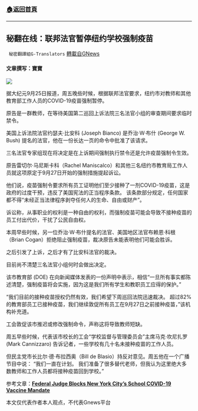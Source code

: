 ###  [:house:返回首頁](https://github.com/ourhimalayas/txt)
---


## 秘翻在线：联邦法官暂停纽约学校强制疫苗
` 秘密翻譯組G-Translators` [轉載自GNews](https://gnews.org/zh-hans/1556176/)

#### 文章撰写：寶寶

![](https://assets.gnews.org/wp-content/uploads/2021/09/ny-healthcare-worker-120d0x757.jpg)

据大纪元9月25日报道，周五晚些时候，根据联邦法官要求，纽约市对教师和其他教育部工作人员的COVID-19疫苗强制暂停。

原告是一群教师，在等待美国第二巡回上诉法院三名法官小组的审查期间要求临时禁令。

美国上诉法院法官约瑟夫·比安科 (Joseph Bianco) 是乔治·W·布什 (George W. Bush) 提名的法官，他在一份长达一页的命令中批准了该请求。

三名法官专家组现在将决定是在上诉期间强制执行禁令还是允许疫苗强制令生效。

原告雷切尔·马尼斯卡科（Rachel Maniscalco）和其他三名纽约市教育局工作人员就这项原定于9月27日开始的强制措施提起诉讼。

他们说，疫苗强制令要求所有员工证明他们至少接种了一剂COVID-19疫苗，这是政府的过度干预，违反了美国宪法的正当程序条款。 该条款部分规定，任何国家都不得“未经正当法律程序剥夺任何人的生命、自由或财产”。

诉讼称，从事职业的权利是一种自由的权利，而强制疫苗可能会导致不接种疫苗的员工付出代价，干扰了公民自由权。

本周早些时候，另一位乔治·W·布什提名的法官、美国地区法官布赖恩·科根（Brian Cogan）拒绝阻止强制疫苗，裁决原告未能表明他们可能会胜诉。

之后引发了上诉，之后才有了比安科法官的裁决。

目前尚不清楚三名法官小组何时会做出决定。

该市教育部 (DOE) 在向新闻媒体发表的一份声明中表示，相信“一旦所有事实都陈述清楚，强制疫苗将会实施，因为这是我们所有学生和教职员工应得的保护。”

“我们目前的接种疫苗授权仍然有效，我们希望下周巡回法院迅速裁决。 超过82%的教育部员工已接种疫苗，我们继续敦促所有员工在9月27日之前接种疫苗，”该机构补充道。

工会敦促该市推迟或修改强制命令，声称这将导致教师短缺。

周五早些时候，代表该市校长的工会“学校监督与管理委员会”主席马克·坎尼扎罗 (Mark Cannizzaro) 告诉记者，一些学校有几十名未接种疫苗的工作人员。

但民主党市长比尔·德·布拉西奥（Bill de Blasio）持反对意见。周五他在一个广播节目中说： “我们一直在计划。 我们准备了很多替代老师，但我认为这里绝大多数教师和工作人员都将接种疫苗回到学校。”

参考文章：[**Federal Judge Blocks New York City’s School COVID-19 Vaccine Mandate**](https://m.theepochtimes.com/federal-judge-blocks-new-york-citys-school-covid-19-vaccine-mandate_4016844.html?welcomeuser=1)

本文仅代表作者本人观点，不代表Gnews平台
